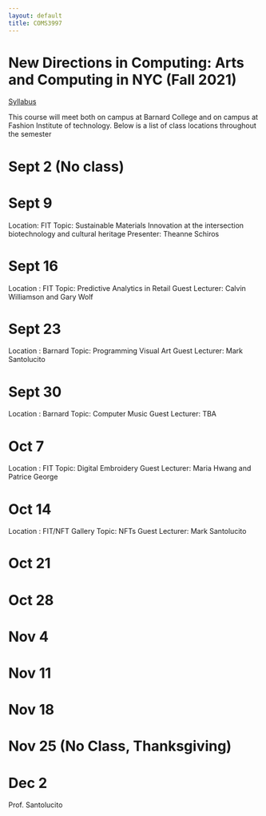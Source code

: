 ```yaml
---
layout: default
title: COMS3997
---
```

 
# New Directions in Computing: Arts and Computing in NYC (Fall 2021)

[Syllabus](./syllabus.pdf)

This course will meet both on campus at Barnard College and on campus at Fashion Institute of technology.
Below is a list of class locations throughout the semester

# Sept 2 (No class)

# Sept 9 

Location: FIT
Topic: Sustainable Materials Innovation at the intersection biotechnology and cultural heritage
Presenter: Theanne Schiros

# Sept 16 

Location : FIT
Topic: Predictive Analytics in Retail
Guest Lecturer: Calvin Williamson and Gary Wolf

# Sept 23

Location : Barnard
Topic: Programming Visual Art
Guest Lecturer: Mark Santolucito

# Sept 30

Location : Barnard
Topic: Computer Music 
Guest Lecturer: TBA

# Oct 7

Location : FIT
Topic:  Digital Embroidery 
Guest Lecturer: Maria Hwang and Patrice George

# Oct 14

Location : FIT/NFT Gallery
Topic: NFTs
Guest Lecturer: Mark Santolucito

# Oct 21

# Oct 28

# Nov 4

# Nov 11

# Nov 18

# Nov 25 (No Class, Thanksgiving)

# Dec 2 

Prof. Santolucito


